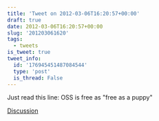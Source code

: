 ```yaml
---
title: 'Tweet on 2012-03-06T16:20:57+00:00'
draft: true
date: 2012-03-06T16:20:57+00:00
slug: '201203061620'
tags:
  - tweets
is_tweet: true
tweet_info:
  id: '176945451487084544'
  type: 'post'
  is_thread: False
---
```




Just read this line: OSS is free as "free as a puppy"

[Discussion](https://x.com/sytelus/status/176945451487084544)
